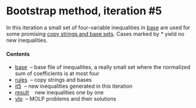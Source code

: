 Bootstrap method, iteration \#5
===============================

In this iteration a small set of four-variable inequalities in 
[base](base.txt) are used for some promising 
[copy strings and base sets](rules.txt). Cases marked by \* yield no
new inequalities.

#### Contents

* [base](base.txt) &nbsp;&ndash; base file of inequalities, a really small
  set where the normalized sum of coefficients is at most four
* [rules](rules.txt) &nbsp;&ndash; copy strings and bases
* [it5](it5.txt) &nbsp;&ndash; new inequalities generated in this iteration
* [result](result) &nbsp;&nbsp; new inequalities one by one
* [vlp](vlp) &nbsp;&ndash; MOLP problems and their solutions

